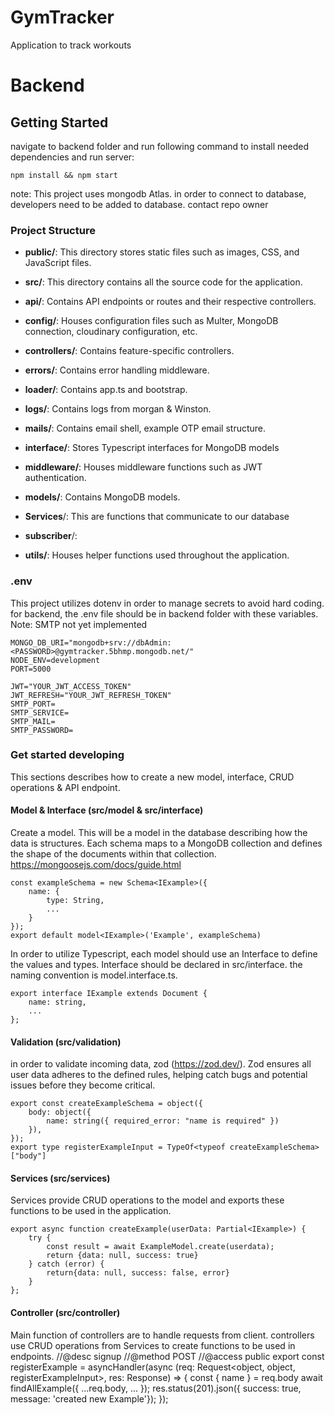 # GymTracker
Application to track workouts

# Backend
## Getting Started
navigate to backend folder and run following command to install needed dependencies and run server: 

    npm install && npm start
note: This project uses mongodb Atlas. in order to connect to database, developers need to be added to database. contact repo owner

### Project Structure

 -    **public/**: This directory stores static files such as images, CSS, and JavaScript files.
 
-   **src/**: This directory contains all the source code for the application.

-   **api/**: Contains API endpoints or routes and their respective controllers.

-   **config/**: Houses configuration files such as Multer, MongoDB connection, cloudinary configuration, etc.

-   **controllers/**: Contains feature-specific controllers.

-   **errors/**: Contains error handling middleware.

-   **loader/**: Contains app.ts and bootstrap.

-   **logs/**: Contains logs from morgan & Winston.

-   **mails/**: Contains email shell, example OTP email structure.

-   **interface/**: Stores Typescript interfaces for MongoDB models

-   **middleware/**: Houses middleware functions such as JWT authentication.

-   **models/**: Contains MongoDB models.

-   **Services**/: This are functions that communicate to our database

-   **subscriber**/: 

-   **utils/**: Houses helper functions used throughout the application.

### .env
This project utilizes dotenv in order to manage secrets to avoid hard coding. for backend, the .env file should be in backend folder with these variables. Note: SMTP not yet implemented

    MONGO_DB_URI="mongodb+srv://dbAdmin:<PASSWORD>@gymtracker.5bhmp.mongodb.net/"
    NODE_ENV=development
    PORT=5000
    
    JWT="YOUR_JWT_ACCESS_TOKEN"
    JWT_REFRESH="YOUR_JWT_REFRESH_TOKEN"
    SMTP_PORT=
    SMTP_SERVICE=
    SMTP_MAIL=
    SMTP_PASSWORD=

### Get started developing
This sections describes how to create a new model, interface, CRUD operations & API endpoint.

#### Model & Interface (src/model & src/interface) 
Create a model. This will be a model in the database describing how the data is structures. Each schema maps to a MongoDB collection and defines the shape of the documents within that collection.
https://mongoosejs.com/docs/guide.html

    const exampleSchema = new Schema<IExample>({
        name: {
            type: String,
            ...
        }
    });
    export default model<IExample>('Example', exampleSchema)

In order to utilize Typescript, each model should use an Interface to define the values and types. Interface should be declared in src/interface. the naming convention is model.interface.ts.

    export interface IExample extends Document {
        name: string,
        ...
    };

#### Validation (src/validation)
in order to validate incoming data, zod (https://zod.dev/). Zod ensures all user data adheres to the defined rules, helping catch bugs and potential issues before they become critical.

    export const createExampleSchema = object({
        body: object({
            name: string({ required_error: "name is required" })
        }),
    });
    export type registerExampleInput = TypeOf<typeof createExampleSchema>["body"]


#### Services (src/services)
Services provide CRUD operations to the model and exports these functions to be used in the application.

    export async function createExample(userData: Partial<IExample>) {
        try {
            const result = await ExampleModel.create(userdata);
            return {data: null, success: true}
        } catch (error) {
            return{data: null, success: false, error}
        }
    };
    
#### Controller (src/controller)
Main function of controllers are to handle requests from client. controllers use CRUD operations from Services to create functions to be used in endpoints.
    //@desc signup
    //@method POST
    //@access public
    export const registerExample = asyncHandler(async (req: Request<object, object, registerExampleInput>, res: Response) => {
        const { name } = req.body
        await findAllExample({
            ...req.body,
            ...
        });
        res.status(201).json({ success: true, message: 'created new Example'});
    });